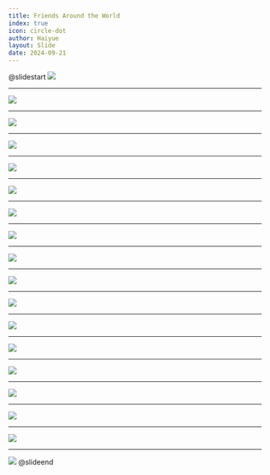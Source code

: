 ```yaml
---
title: Friends Around the World
index: true
icon: circle-dot
author: Haiyue
layout: Slide
date: 2024-09-21
---
```

 
@slidestart
![](/data/english/reading/Level-K/Friends%20Around%20the%20World/001.png)

---

![](/data/english/reading/Level-K/Friends%20Around%20the%20World/002.png)

---

![](/data/english/reading/Level-K/Friends%20Around%20the%20World/003.png)

---

![](/data/english/reading/Level-K/Friends%20Around%20the%20World/004.png)

---

![](/data/english/reading/Level-K/Friends%20Around%20the%20World/005.png)

---

![](/data/english/reading/Level-K/Friends%20Around%20the%20World/006.png)

---

![](/data/english/reading/Level-K/Friends%20Around%20the%20World/007.png)

---

![](/data/english/reading/Level-K/Friends%20Around%20the%20World/008.png)

---

![](/data/english/reading/Level-K/Friends%20Around%20the%20World/009.png)

---

![](/data/english/reading/Level-K/Friends%20Around%20the%20World/010.png)

---

![](/data/english/reading/Level-K/Friends%20Around%20the%20World/011.png)

---

![](/data/english/reading/Level-K/Friends%20Around%20the%20World/012.png)

---

![](/data/english/reading/Level-K/Friends%20Around%20the%20World/013.png)

---

![](/data/english/reading/Level-K/Friends%20Around%20the%20World/014.png)

---

![](/data/english/reading/Level-K/Friends%20Around%20the%20World/015.png)

---

![](/data/english/reading/Level-K/Friends%20Around%20the%20World/016.png)

---

![](/data/english/reading/Level-K/Friends%20Around%20the%20World/017.png)

---

![](/data/english/reading/Level-K/Friends%20Around%20the%20World/018.png)
@slideend